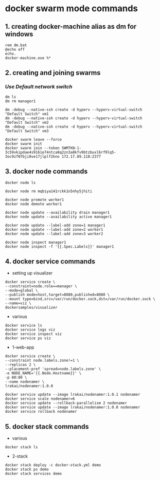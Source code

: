 # docker swarm mode commands

## 1. creating docker-machine alias as dm for windows

```
rem dm.bat
@echo off
echo.
docker-machine.exe %*
```

## 2. creating and joining swarms

### *Use Default network switch*

```
dm ls
dm rm manager1

dm -debug --native-ssh create -d hyperv --hyperv-virtual-switch "Default Switch" vm1
dm -debug --native-ssh create -d hyperv --hyperv-virtual-switch "Default Switch" vm2
dm -debug --native-ssh create -d hyperv --hyperv-virtual-switch "Default Switch" vm3

docker swarm leave --force
docker swarm init
docker swarm join --token SWMTKN-1-3c59vkipdae4s9161e74ntca8q2zn3a8kfv9btzbuxl6rf9lq5-3oc9zf07bji0ve17jlplf2kno 172.17.89.118:2377
```

## 3. docker node commands

```
docker node ls

docker node rm mqbiya141rckk1n5nhy5jhiti

docker node promote worker1
docker node demote worker1

docker node update --availability drain manager1
docker node update --availability active manager1

docker node update --label-add zone=1 manager1
docker node update --label-add zone=2 worker1
docker node update --label-add zone=3 worker2

docker node inspect manager1
docker node inspect -f '{{.Spec.Labels}}' manager1
```

## 4. docker service commands

* setting up visualizer

```
docker service create \
--constraint=node.role==manager \
--mode=global \
--publish mode=host,target=8080,published=8080 \
--mount type=bind,src=/var/run/docker.sock,dst=/var/run/docker.sock \
--name=viz \
dockersamples/visualizer
```

* various

```
docker service ls
docker service logs viz
docker service inspect viz
docker service ps viz
```

* 1-web-app

```
docker service create \
--constraint node.labels.zone!=1 \
--replicas 2 \
--placement-pref 'spread=node.labels.zone' \
-e NODE_NAME='{{.Node.Hostname}}' \
-p 80:80 \
--name nodenamer \
lrakai/nodenamer:1.0.0

docker service update --image lrakai/nodenamer:1.0.1 nodenamer
docker service scale nodenamer=6
docker service update --rollback-parallelism 2 nodenamer
docker service update --image lrakai/nodenamer:1.0.0 nodenamer
docker service rollback nodenamer
```

## 5. docker stack commands

* various

```
docker stack ls
```

* 2-stack

```
docker stack deploy -c docker-stack.yml demo
docker stack ps demo
docker stack services demo
```